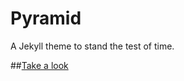 Pyramid
=======

A Jekyll theme to stand the test of time.

##[Take a look](http://robincwillis.github.io/Pyramid)
